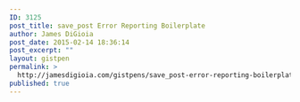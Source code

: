```yaml
---
ID: 3125
post_title: save_post Error Reporting Boilerplate
author: James DiGioia
post_date: 2015-02-14 18:36:14
post_excerpt: ""
layout: gistpen
permalink: >
  http://jamesdigioia.com/gistpens/save_post-error-reporting-boilerplate/
published: true
---
```

